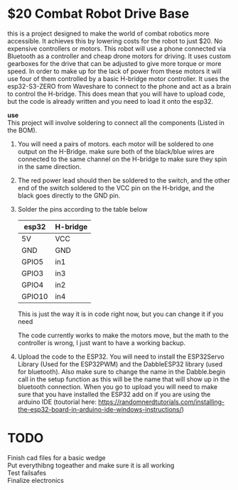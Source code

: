 # $20 Combat Robot Drive Base
this is a project designed to make the world of combat robotics more accessible. It achieves this by lowering costs for the robot to just $20. No expensive controllers or motors. This robot will use a phone connected via Bluetooth as a controller and cheap drone motors for driving. It uses custom gearboxes for the drive that can be adjusted to give more torque or more speed. In order to make up for the lack of power from these motors it will use four of them controlled by a basic H-bridge motor controller. It uses the esp32-S3-ZERO from Waveshare to connect to the phone and act as a brain to control the H-bridge. This does mean that you will have to upload code, but the code is already written and you need to load it onto the esp32.

**use**<br>
This project will involve soldering to connect all the components (Listed in the BOM). 

1. You will need a pairs of motors. each motor will be soldered to one output on the H-Bridge. make sure both of the black/blue wires are connected to the same channel on the H-bridge to make sure they spin in the same direction. 
2. The red power lead should then be soldered to the switch, and the other end of the switch soldered to the VCC pin on the H-bridge, and the black goes directly to the GND pin.
3. Solder the pins according to the table below
   
   |esp32|H-bridge|
   |-----|--------|
   |5V|VCC|
   |GND|GND|
   |GPIO5|in1|
   |GPIO3|in3|
   |GPIO4|in2|
   |GPIO10|in4|
   
   This is just the way it is in code right now, but you can change it if you need

   The code currently works to make the motors move, but the math to the controller is wrong, I just want to have a working backup.
4. Upload the code to the ESP32. You will need to install the ESP32Servo Library (Used for the ESP32PWM) and the DabbleESP32 library (used for bluetooth). Also make sure to change the name in the Dabble.begin call in the setup function as this will be the name that will show up in the bluetooth connection. When you go to upload you will need to make sure that you have installed the ESP32 add on if you are using the arduino IDE (toutorial here: https://randomnerdtutorials.com/installing-the-esp32-board-in-arduino-ide-windows-instructions/)

# TODO<br>
Finish cad files for a basic wedge<br>
Put everythibng togeather and make sure it is all working<br>
Test failsafes<br>
Finalize electronics<br>

